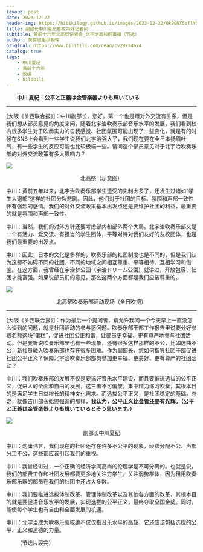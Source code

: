 ```yaml
---
layout: post
date: 2023-12-22
header-img: https://hibikilogy.github.io/images/2023-12-22/Qk9GNX5oflY5P0RpRCpPcw==.w658.h370.webp
title: 副部长中川夏纪答校内外记者问
subtitle: 黄前十六年北高祭记者会_北宇治高校网直播（节选）
author: 芙蓉城里尽朝晖
original: https://www.bilibili.com/read/cv28724674
catalog: true
tags:
    - 中川夏纪
    - 黄前十六年
    - 改编
    - bilibili
---
```

&emsp;&emsp;**中川 夏紀：公平と正義は金管楽器よりも輝いている**

* * *

\[大阪《关西联合报》\]：中川副部长，您好。第一个也是跟对外交流有关系，但是我们想从部员意见的角度来问，随着北宇治吹奏乐部音乐水平的发展，我们看到校内很多学生对于吹奏实力的自我感觉、社团氛围可能出现了一些变化，就是有的时候在SNS上会看到一些学生说我们北宇治强大了，我们现在要在全日本扬眉吐气，有一些学生的反应可能也比较极端一些。请问这个部员意见对于北宇治吹奏乐部的对外交流政策有多大影响力？

![](https://hibikilogy.github.io/images/2023-12-22/QmxIeWFleGFNey5tYXlvSQ==.w628.h353.webp)<center>北高祭（示意图）</center>

中川：黄前五年以来，北宇治吹奏乐部学生遭受的失利太多了，还发生过诸如“学生大退部”这样的社团分裂悲剧。因此，他们对于社团的目标、氛围和声部一致性怀有强烈的感情。我们的对外交流政策基本出发点还是要维护社团的利益，最重要的就是氛围和声部一致性。

中川：当然，我们的对外方针还要考虑部内和部外两个大局。北宇治吹奏乐部又是一个有活力、爱交流、有担当的学生团体，平等对待对我们友好的友校团体，也是我们最重要的出发点。

中川：因此，日本的文化是多样的，吹奏乐部的社团制度也是不同的，但是我们认为这都不妨碍不同的社团、不同的地域之间相互尊重、平等相待、互相学习和借鉴。在这方面，我曾经在宇治梦公园（宇治ドリーム公園）就讲过，开放包容，社团才能富强。如果说部员们的意见，那么这两个方面都是我们应该尊重的。

![](https://hibikilogy.github.io/images/2023-12-22/QldKQHE4VnNJb35wV0NSKg==.w628.h353.webp)<center>北高祭吹奏乐部活动现场（全日吹摄）</center>

* * *

\[大阪《关西联合报》\]：作为最后一个提问者，请允许我问一个今天早上一直没怎么谈到的问题，就是社团活动的参与感问题。吹奏乐部干部工作报告里说要分好参赛名额这块“蛋糕”，促进社团公正和谐，让部员更幸福、更有尊严地参与社团活动。但是我听说吹奏乐部里也有一些现象，还有很多这样那样的不公，比如选曲不公，新社员融入吹奏乐部也存在很多困难。作为副部长，您如何指导社团干部促进社团公平正义？保障北宇治吹奏乐部部员参加更幸福、更美好、更有尊严的社团活动？

中川：我们吹奏乐部的发展不仅是要搞好音乐水平建设，而且要推进选拔的公平正义，促进人的全面和自由的发展，这三者不可偏废。集中精力练习吹奏，其根本目的是满足学生日益增长的精神文化需求。而选拔公平正义，是社团稳定的基础。总之，就像吉川部长始终强调的那样，**我认为，公平正义比金管还要有光辉。（公平と正義は金管楽器よりも輝いているとそう思います。）**

![](https://hibikilogy.github.io/images/2023-12-22/Qk9GNX5oflY5P0RpRCpPcw==.w628.h353.webp)<center>副部长中川夏纪</center>

中川：勿庸讳言，我们现在的社团还存在许多不公平的现象，经费分配不公、声部分工不公，这些都应该引起我们的重视。

中川：我曾经讲过，一个正确的经济学同高尚的伦理学是不可分离的。也就是说，我们的部费工作和社团发展都要更多地关注穷学生，关注弱势群体，因为租用吹奏乐部乐器的部员在我们的社团中还占大多数。

中川：我们要推进选拔体制改革、管理体制改革以及其他各方面的改革，其根本目的就是要促进音乐水平的发展，实现选拔的公平正义，最终夺取全国金奖。同时，能使每个学生也有自由和全面发展的机遇。

中川：北宇治成为吹奏乐强校绝不仅仅指音乐水平的高超，它还应该包括选拔的公平、正义和道德的力量。

&emsp;&emsp;（节选片段完）